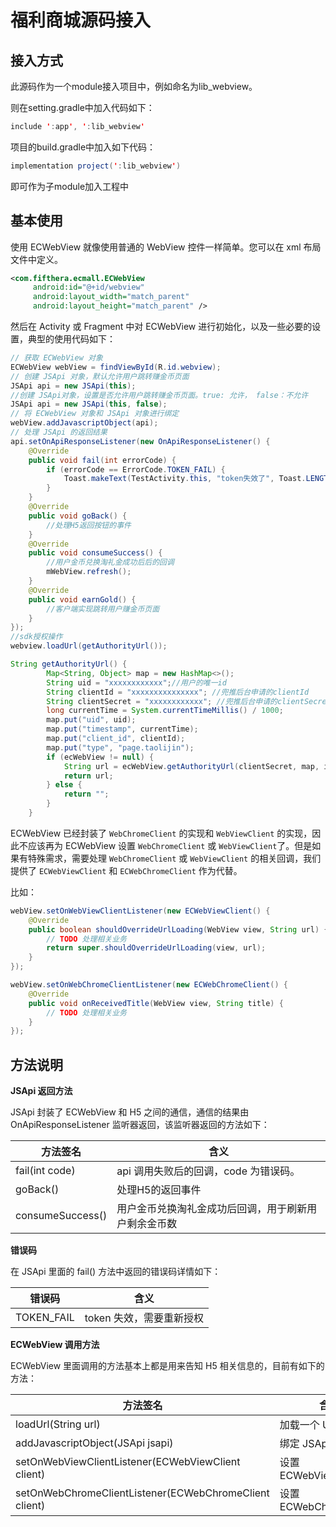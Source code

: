 # 		福利商城源码接入

## 接入方式

此源码作为一个module接入项目中，例如命名为lib_webview。

则在setting.gradle中加入代码如下：

```java
include ':app', ':lib_webview'
```

项目的build.gradle中加入如下代码：

``` java
implementation project(':lib_webview')
```

即可作为子module加入工程中

## 基本使用



使用 ECWebView 就像使用普通的 WebView 控件一样简单。您可以在 xml 布局文件中定义。

```xml
<com.fifthera.ecmall.ECWebView
     android:id="@+id/webview"
     android:layout_width="match_parent"
     android:layout_height="match_parent" />
```

然后在 Activity 或 Fragment 中对 ECWebView 进行初始化，以及一些必要的设置，典型的使用代码如下：

```java
// 获取 ECWebView 对象
ECWebView webView = findViewById(R.id.webview);
// 创建 JSApi 对象，默认允许用户跳转赚金币页面
JSApi api = new JSApi(this);
//创建 JSApi对象，设置是否允许用户跳转赚金币页面。true: 允许， false：不允许
JSApi api = new JSApi(this, false);
// 将 ECWebView 对象和 JSApi 对象进行绑定
webView.addJavascriptObject(api);
// 处理 JSApi 的返回结果
api.setOnApiResponseListener(new OnApiResponseListener() {
    @Override
    public void fail(int errorCode) {
        if (errorCode == ErrorCode.TOKEN_FAIL) {
            Toast.makeText(TestActivity.this, "token失效了", Toast.LENGTH_SHORT).show();
        }
    }
	@Override
    public void goBack() {
        //处理H5返回按钮的事件
    }
    @Override
    public void consumeSuccess() {
        //用户金币兑换淘礼金成功后后的回调
        mWebView.refresh();
    }
    @Override
    public void earnGold() {
        //客户端实现跳转用户赚金币页面
    }
});
//sdk授权操作
webview.loadUrl(getAuthorityUrl());

String getAuthorityUrl() {
        Map<String, Object> map = new HashMap<>();
        String uid = "xxxxxxxxxxxx";//用户的唯一id
    	String clientId = "xxxxxxxxxxxxxxx"; //兜推后台申请的clientId
    	String clientSecret = "xxxxxxxxxxxx"; //兜推后台申请的clientSecret
        long currentTime = System.currentTimeMillis() / 1000;
        map.put("uid", uid);
        map.put("timestamp", currentTime);
        map.put("client_id", clientId);
        map.put("type", "page.taolijin");
        if (ecWebView != null) {
            String url = ecWebView.getAuthorityUrl(clientSecret, map, isDebug);
            return url;
        } else {
            return "";
        }
    }


```

ECWebView 已经封装了 `WebChromeClient` 的实现和 `WebViewClient` 的实现，因此不应该再为 ECWebView 设置 `WebChromeClient` 或 `WebViewClient`了。但是如果有特殊需求，需要处理 `WebChromeClient` 或 `WebViewClient` 的相关回调，我们提供了 `ECWebViewClient` 和 `ECWebChromeClient` 作为代替。

比如：

```java
webView.setOnWebViewClientListener(new ECWebViewClient() {
    @Override
    public boolean shouldOverrideUrlLoading(WebView view, String url) {
        // TODO 处理相关业务
        return super.shouldOverrideUrlLoading(view, url);
    }
});

webView.setOnWebChromeClientListener(new ECWebChromeClient() {
    @Override
    public void onReceivedTitle(WebView view, String title) {
        // TODO 处理相关业务
    }
});
```





## 方法说明

**JSApi 返回方法**

JSApi 封装了 ECWebView 和 H5 之间的通信，通信的结果由 OnApiResponseListener 监听器返回，该监听器返回的方法如下：

| 方法签名         | 含义                                                 |
| ---------------- | ---------------------------------------------------- |
| fail(int code)   | api 调用失败后的回调，code 为错误码。                |
| goBack()         | 处理H5的返回事件                                     |
| consumeSuccess() | 用户金币兑换淘礼金成功后回调，用于刷新用户剩余金币数 |





**错误码**

在 JSApi 里面的 fail() 方法中返回的错误码详情如下：

| 错误码     | 含义                     |
| ---------- | ------------------------ |
| TOKEN_FAIL | token 失效，需要重新授权 |

**ECWebView 调用方法**

ECWebView 里面调用的方法基本上都是用来告知 H5 相关信息的，目前有如下的方法：

| 方法签名                                               | 含义                   |
| ------------------------------------------------------ | ---------------------- |
| loadUrl(String url)                                    | 加载一个 URL           |
| addJavascriptObject(JSApi jsapi)                       | 绑定 JSApi             |
| setOnWebViewClientListener(ECWebViewClient client)     | 设置 ECWebViewClient   |
| setOnWebChromeClientListener(ECWebChromeClient client) | 设置 ECWebChromeClient |





